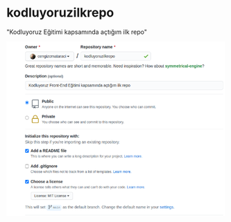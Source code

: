 # kodluyoruzilkrepo
"Kodluyoruz Eğitimi kapsamında açtığım ilk repo"

![Kodluyoruz Proje Resmim](https://raw.githubusercontent.com/Kodluyoruz/taskforce/main/git/odev1/figures/github.png)

